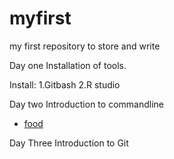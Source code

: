 # myfirst
my first repository to store and write 

Day one
Installation of tools.


Install:
1.Gitbash
2.R studio


Day two
Introduction to commandline


- [food](https://github.com/Reginakaranja/myfirst)









Day Three
Introduction to Git




